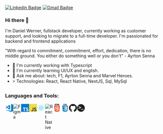 [![Linkedin Badge](https://img.shields.io/badge/-danielortiz3-blue?style=flat-square&logo=Linkedin&logoColor=white&link=https://www.linkedin.com/in/dgwerner/)](https://www.linkedin.com/in/dgwerner/)
[![Gmail Badge](https://img.shields.io/badge/-danielortiz3@gmail.com-c14438?style=flat-square&logo=Gmail&logoColor=white&link=mailto:anielortiz3@gmail.com)](mailto:jo.junior94@gmail.com)

### Hi there 👋

I'm Daniel Werner, fullstack developer, currently working as customer support, and looking to migrate to a full-time developer.
I'm passionated for backend and frontend applications

"With regard to commitment, commitment, effort, dedication, there is no middle ground. You either do something well or you don't" - Ayrton Senna

- 🔭 I'm currently working with Typescript
- 🌱 I'm currently learning UI/UX and english.
- 💬 Ask me about: tech, F1, Ayrton Senna and Marvel Heroes.
- ⚡ Technologies: React, React Native, NextJS, Sql, MySql

### Languages and Tools:

<img align="left" alt="Visual Studio Code" width="26px" src="https://raw.githubusercontent.com/github/explore/80688e429a7d4ef2fca1e82350fe8e3517d3494d/topics/visual-studio-code/visual-studio-code.png" />
<img align="left" alt="Figma" width="26px" src="https://uploads-ssl.webflow.com/5ec79bd59ef05a6bd3b29386/5ef16dea048a428b21fe8b22_download_logo_figma_vector_logo_svg_eps_png_psd_ai_color_free_-_el_...png" />
<img align="left" alt="TypeScript" width="26px" src="https://raw.githubusercontent.com/github/explore/80688e429a7d4ef2fca1e82350fe8e3517d3494d/topics/typescript/typescript.png" />
<img align="left" alt="JavaScript" width="26px" src="https://raw.githubusercontent.com/github/explore/80688e429a7d4ef2fca1e82350fe8e3517d3494d/topics/javascript/javascript.png" />
<img align="left" alt="React" width="26px" src="https://raw.githubusercontent.com/github/explore/80688e429a7d4ef2fca1e82350fe8e3517d3494d/topics/react/react.png" />
<img align="left" alt="React Native" width="26px" src="https://img.icons8.com/nolan/64/react-native.png" />
<img align="left" alt="HTML5" width="26px" src="https://raw.githubusercontent.com/github/explore/80688e429a7d4ef2fca1e82350fe8e3517d3494d/topics/html/html.png" />
<img align="left" alt="CSS3" width="26px" src="https://raw.githubusercontent.com/github/explore/80688e429a7d4ef2fca1e82350fe8e3517d3494d/topics/css/css.png" />
<img align="left" alt="GitHub" width="26px" src="https://raw.githubusercontent.com/github/explore/78df643247d429f6cc873026c0622819ad797942/topics/github/github.png" />
<img align="left" alt="HTML5" width="26px" src="https://raw.githubusercontent.com/github/explore/80688e429a7d4ef2fca1e82350fe8e3517d3494d/topics/terminal/terminal.png" />

<br />
